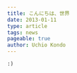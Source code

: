 ```yaml
---
title: こんにちは、世界
date: 2013-01-11
type: article
tags: news
pageable: true
author: Uchio Kondo
---
```


`:)`
